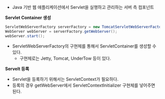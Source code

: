 - Java 기반 웹 애플리케이션에서 Servlet을 실행하고 관리하는 서버 측 컴포넌트

**Servlet Container 생성**
```java
ServletWebServerFactory serverFactory = new TomcatServletWebServerFactory();
WebServer webServer = serverFactory.getWebServer();
webServer.start();
```
- ServletWebServerFactory의 구현체를 통해서 ServletContainer를 생성할 수 있다.
	- 구현체로는 Jetty, Tomcat, UnderTow 등이 있다.

**Servelt 등록**
- Servlet을 등록하기 위해서는 ServletContext가 필요하다.
- 등록의 경우 getWebServer에서 ServletContextInitializer 구현체를 넣어주면 된다.
